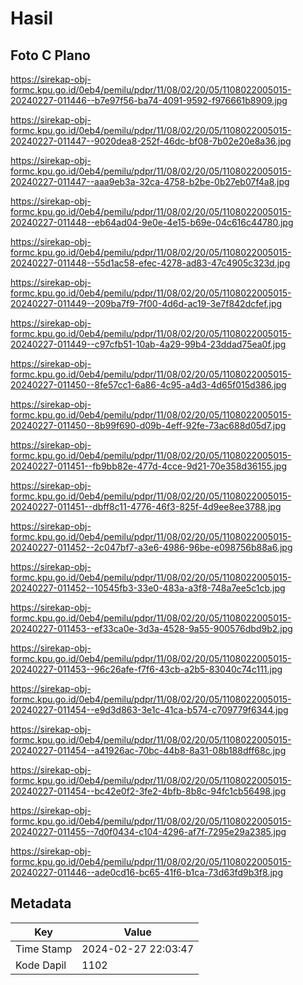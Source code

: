 # Hasil

## Foto C Plano

https://sirekap-obj-formc.kpu.go.id/0eb4/pemilu/pdpr/11/08/02/20/05/1108022005015-20240227-011446--b7e97f56-ba74-4091-9592-f976661b8909.jpg

https://sirekap-obj-formc.kpu.go.id/0eb4/pemilu/pdpr/11/08/02/20/05/1108022005015-20240227-011447--9020dea8-252f-46dc-bf08-7b02e20e8a36.jpg

https://sirekap-obj-formc.kpu.go.id/0eb4/pemilu/pdpr/11/08/02/20/05/1108022005015-20240227-011447--aaa9eb3a-32ca-4758-b2be-0b27eb07f4a8.jpg

https://sirekap-obj-formc.kpu.go.id/0eb4/pemilu/pdpr/11/08/02/20/05/1108022005015-20240227-011448--eb64ad04-9e0e-4e15-b69e-04c616c44780.jpg

https://sirekap-obj-formc.kpu.go.id/0eb4/pemilu/pdpr/11/08/02/20/05/1108022005015-20240227-011448--55d1ac58-efec-4278-ad83-47c4905c323d.jpg

https://sirekap-obj-formc.kpu.go.id/0eb4/pemilu/pdpr/11/08/02/20/05/1108022005015-20240227-011449--209ba7f9-7f00-4d6d-ac19-3e7f842dcfef.jpg

https://sirekap-obj-formc.kpu.go.id/0eb4/pemilu/pdpr/11/08/02/20/05/1108022005015-20240227-011449--c97cfb51-10ab-4a29-99b4-23ddad75ea0f.jpg

https://sirekap-obj-formc.kpu.go.id/0eb4/pemilu/pdpr/11/08/02/20/05/1108022005015-20240227-011450--8fe57cc1-6a86-4c95-a4d3-4d65f015d386.jpg

https://sirekap-obj-formc.kpu.go.id/0eb4/pemilu/pdpr/11/08/02/20/05/1108022005015-20240227-011450--8b99f690-d09b-4eff-92fe-73ac688d05d7.jpg

https://sirekap-obj-formc.kpu.go.id/0eb4/pemilu/pdpr/11/08/02/20/05/1108022005015-20240227-011451--fb9bb82e-477d-4cce-9d21-70e358d36155.jpg

https://sirekap-obj-formc.kpu.go.id/0eb4/pemilu/pdpr/11/08/02/20/05/1108022005015-20240227-011451--dbff8c11-4776-46f3-825f-4d9ee8ee3788.jpg

https://sirekap-obj-formc.kpu.go.id/0eb4/pemilu/pdpr/11/08/02/20/05/1108022005015-20240227-011452--2c047bf7-a3e6-4986-96be-e098756b88a6.jpg

https://sirekap-obj-formc.kpu.go.id/0eb4/pemilu/pdpr/11/08/02/20/05/1108022005015-20240227-011452--10545fb3-33e0-483a-a3f8-748a7ee5c1cb.jpg

https://sirekap-obj-formc.kpu.go.id/0eb4/pemilu/pdpr/11/08/02/20/05/1108022005015-20240227-011453--ef33ca0e-3d3a-4528-9a55-900576dbd9b2.jpg

https://sirekap-obj-formc.kpu.go.id/0eb4/pemilu/pdpr/11/08/02/20/05/1108022005015-20240227-011453--96c26afe-f7f6-43cb-a2b5-83040c74c111.jpg

https://sirekap-obj-formc.kpu.go.id/0eb4/pemilu/pdpr/11/08/02/20/05/1108022005015-20240227-011454--e9d3d863-3e1c-41ca-b574-c709779f6344.jpg

https://sirekap-obj-formc.kpu.go.id/0eb4/pemilu/pdpr/11/08/02/20/05/1108022005015-20240227-011454--a41926ac-70bc-44b8-8a31-08b188dff68c.jpg

https://sirekap-obj-formc.kpu.go.id/0eb4/pemilu/pdpr/11/08/02/20/05/1108022005015-20240227-011454--bc42e0f2-3fe2-4bfb-8b8c-94fc1cb56498.jpg

https://sirekap-obj-formc.kpu.go.id/0eb4/pemilu/pdpr/11/08/02/20/05/1108022005015-20240227-011455--7d0f0434-c104-4296-af7f-7295e29a2385.jpg

https://sirekap-obj-formc.kpu.go.id/0eb4/pemilu/pdpr/11/08/02/20/05/1108022005015-20240227-011446--ade0cd16-bc65-41f6-b1ca-73d63fd9b3f8.jpg


## Metadata

| Key        | Value               |
| ---------- | ------------------- |
| Time Stamp | 2024-02-27 22:03:47 |
| Kode Dapil | 1102                |



